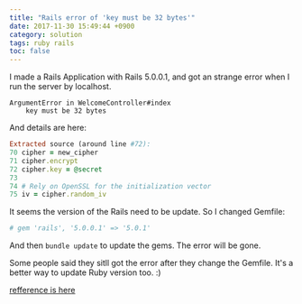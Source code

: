```yaml
---
title: "Rails error of 'key must be 32 bytes'"
date: 2017-11-30 15:49:44 +0900
category: solution
tags: ruby rails
toc: false
---
```


I made a Rails Application with Rails 5.0.0.1, and got an strange error when I run the server by localhost.

```
ArgumentError in WelcomeController#index
	key must be 32 bytes
```

And details are here:

```ruby
Extracted source (around line #72):
70 cipher = new_cipher
71 cipher.encrypt
72 cipher.key = @secret
73
74 # Rely on OpenSSL for the initialization vector
75 iv = cipher.random_iv
```

It seems the version of the Rails need to be update. So I changed Gemfile:

```Ruby
# gem 'rails', '5.0.0.1' => '5.0.1'
```

And then `bundle update` to update the gems. The error will be gone.

Some people said they sitll got the error after they change the Gemfile. It's a better way to update Ruby version too. :)

[refference is here](https://github.com/rails/rails/issues/25185)